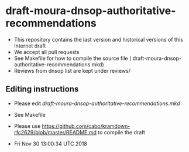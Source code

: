 # draft-moura-dnsop-authoritative-recommendations

   * This repository contains the last version and historical versions of this Internet draft
   * We accept all pull requests
   * See Makefile for how to compile the source file ( 	draft-moura-dnsop-authoritative-recommendations.mkd)
   * Reviews from dnsop list are kept under reviews/

## Editing instructions

   * Please edit *draft-moura-dnsop-authoritative-recommendations.mkd*
   * See Makefile 
   * Please use https://github.com/cabo/kramdown-rfc2629/blob/master/README.md to compile the draft


   
   *  Fri Nov 30 13:00:34 UTC 2018
